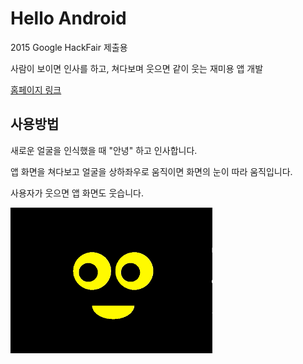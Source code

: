 # Hello Android

2015 Google HackFair 제출용

사람이 보이면 인사를 하고, 쳐다보며 웃으면 같이 웃는 재미용 앱 개발

[홈페이지 링크](http://junsuk5.github.io/Hello)

## 사용방법

새로운 얼굴을 인식했을 때 "안녕" 하고 인사합니다.

앱 화면을 쳐다보고 얼굴을 상하좌우로 움직이면 화면의 눈이 따라 움직입니다.

사용자가 웃으면 앱 화면도 웃습니다.

![앱 화면](https://raw.githubusercontent.com/junsuk5/Hello/master/doc/eyeCamera.gif)

